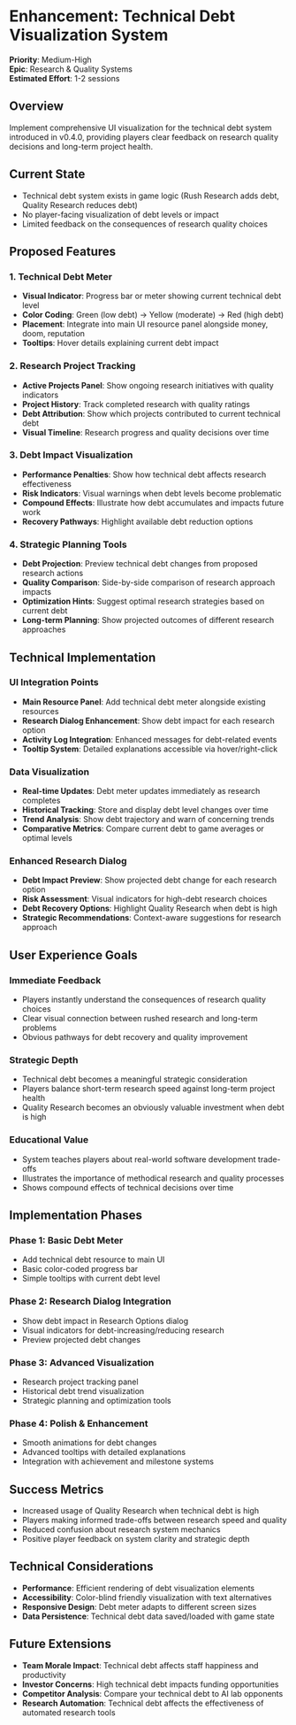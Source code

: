 # Enhancement: Technical Debt Visualization System

**Priority**: Medium-High  
**Epic**: Research & Quality Systems  
**Estimated Effort**: 1-2 sessions

## Overview
Implement comprehensive UI visualization for the technical debt system introduced in v0.4.0, providing players clear feedback on research quality decisions and long-term project health.

## Current State
- Technical debt system exists in game logic (Rush Research adds debt, Quality Research reduces debt)
- No player-facing visualization of debt levels or impact
- Limited feedback on the consequences of research quality choices

## Proposed Features

### 1. Technical Debt Meter
- **Visual Indicator**: Progress bar or meter showing current technical debt level
- **Color Coding**: Green (low debt) → Yellow (moderate) → Red (high debt)
- **Placement**: Integrate into main UI resource panel alongside money, doom, reputation
- **Tooltips**: Hover details explaining current debt impact

### 2. Research Project Tracking
- **Active Projects Panel**: Show ongoing research initiatives with quality indicators
- **Project History**: Track completed research with quality ratings
- **Debt Attribution**: Show which projects contributed to current technical debt
- **Visual Timeline**: Research progress and quality decisions over time

### 3. Debt Impact Visualization
- **Performance Penalties**: Show how technical debt affects research effectiveness
- **Risk Indicators**: Visual warnings when debt levels become problematic
- **Compound Effects**: Illustrate how debt accumulates and impacts future work
- **Recovery Pathways**: Highlight available debt reduction options

### 4. Strategic Planning Tools
- **Debt Projection**: Preview technical debt changes from proposed research actions
- **Quality Comparison**: Side-by-side comparison of research approach impacts
- **Optimization Hints**: Suggest optimal research strategies based on current debt
- **Long-term Planning**: Show projected outcomes of different research approaches

## Technical Implementation

### UI Integration Points
- **Main Resource Panel**: Add technical debt meter alongside existing resources
- **Research Dialog Enhancement**: Show debt impact for each research option
- **Activity Log Integration**: Enhanced messages for debt-related events
- **Tooltip System**: Detailed explanations accessible via hover/right-click

### Data Visualization
- **Real-time Updates**: Debt meter updates immediately as research completes
- **Historical Tracking**: Store and display debt level changes over time
- **Trend Analysis**: Show debt trajectory and warn of concerning trends
- **Comparative Metrics**: Compare current debt to game averages or optimal levels

### Enhanced Research Dialog
- **Debt Impact Preview**: Show projected debt change for each research option
- **Risk Assessment**: Visual indicators for high-debt research choices
- **Debt Recovery Options**: Highlight Quality Research when debt is high
- **Strategic Recommendations**: Context-aware suggestions for research approach

## User Experience Goals

### Immediate Feedback
- Players instantly understand the consequences of research quality choices
- Clear visual connection between rushed research and long-term problems
- Obvious pathways for debt recovery and quality improvement

### Strategic Depth  
- Technical debt becomes a meaningful strategic consideration
- Players balance short-term research speed against long-term project health
- Quality Research becomes an obviously valuable investment when debt is high

### Educational Value
- System teaches players about real-world software development trade-offs
- Illustrates the importance of methodical research and quality processes
- Shows compound effects of technical decisions over time

## Implementation Phases

### Phase 1: Basic Debt Meter
- Add technical debt resource to main UI
- Basic color-coded progress bar
- Simple tooltips with current debt level

### Phase 2: Research Dialog Integration  
- Show debt impact in Research Options dialog
- Visual indicators for debt-increasing/reducing research
- Preview projected debt changes

### Phase 3: Advanced Visualization
- Research project tracking panel
- Historical debt trend visualization
- Strategic planning and optimization tools

### Phase 4: Polish & Enhancement
- Smooth animations for debt changes
- Advanced tooltips with detailed explanations
- Integration with achievement and milestone systems

## Success Metrics
- Increased usage of Quality Research when technical debt is high
- Players making informed trade-offs between research speed and quality
- Reduced confusion about research system mechanics
- Positive player feedback on system clarity and strategic depth

## Technical Considerations
- **Performance**: Efficient rendering of debt visualization elements
- **Accessibility**: Color-blind friendly visualization with text alternatives
- **Responsive Design**: Debt meter adapts to different screen sizes
- **Data Persistence**: Technical debt data saved/loaded with game state

## Future Extensions
- **Team Morale Impact**: Technical debt affects staff happiness and productivity
- **Investor Concerns**: High technical debt impacts funding opportunities
- **Competitor Analysis**: Compare your technical debt to AI lab opponents
- **Research Automation**: Technical debt affects the effectiveness of automated research tools

